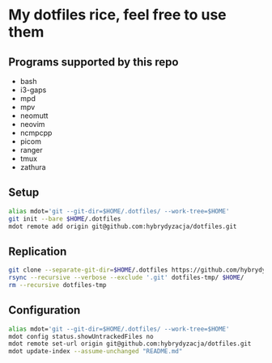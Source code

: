 # My dotfiles rice, feel free to use them

## Programs supported by this repo
+ bash
+ i3-gaps
+ mpd
+ mpv
+ neomutt
+ neovim
+ ncmpcpp
+ picom
+ ranger
+ tmux
+ zathura

## Setup
```sh
alias mdot='git --git-dir=$HOME/.dotfiles/ --work-tree=$HOME'
git init --bare $HOME/.dotfiles
mdot remote add origin git@github.com:hybrydyzacja/dotfiles.git
```

## Replication
```sh
git clone --separate-git-dir=$HOME/.dotfiles https://github.com/hybrydyzacja/dotfiles.git dotfiles-tmp
rsync --recursive --verbose --exclude '.git' dotfiles-tmp/ $HOME/
rm --recursive dotfiles-tmp
```

## Configuration
```sh
alias mdot='git --git-dir=$HOME/.dotfiles/ --work-tree=$HOME'
mdot config status.showUntrackedFiles no
mdot remote set-url origin git@github.com:hybrydyzacja/dotfiles.git
mdot update-index --assume-unchanged "README.md"
```
